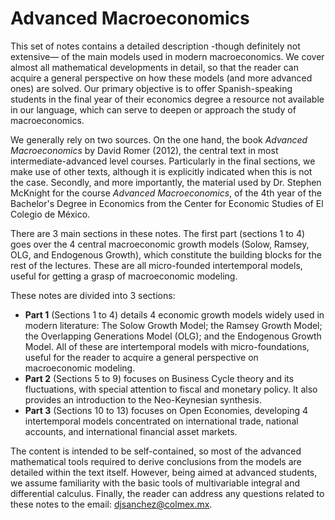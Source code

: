 # Advanced Macroeconomics

This set of notes contains a detailed description -though definitely not extensive— of the main models used in modern macroeconomics. We cover almost all mathematical developments in detail, so that the reader can acquire a general perspective on how these models (and more advanced ones) are solved. Our primary objective is to offer Spanish-speaking students in the final year of their economics degree a resource not available in our language, which can serve to deepen or approach the study of macroeconomics. 

We generally rely on two sources. On the one hand, the book _Advanced Macroeconomics_ by David Romer (2012), the central text in most intermediate-advanced level courses. Particularly in the final sections, we make use of other texts, although it is explicitly indicated when this is not the case. Secondly, and more importantly, the material used by Dr. Stephen McKnight for the course _Advanced Macroeconomics_, of the 4th year of the Bachelor's Degree in Economics from the Center for Economic Studies of El Colegio de México. 

There are 3 main sections in these notes. The first part (sections 1 to 4) goes over the 4 central macroeconomic growth models (Solow, Ramsey, OLG, and Endogenous Growth), which constitute the building blocks for the rest of the lectures. These are all micro-founded intertemporal models, useful for getting a grasp of macroeconomic modeling. 

These notes are divided into 3 sections:
- **Part 1** (Sections 1 to 4) details 4 economic growth models widely used in modern literature: The Solow Growth Model; the Ramsey Growth Model; the Overlapping Generations Model (OLG); and the Endogenous Growth Model. All of these are intertemporal models with micro-foundations, useful for the reader to acquire a general perspective on macroeconomic modeling.
- **Part 2** (Sections 5 to 9) focuses on Business Cycle theory and its fluctuations, with special attention to fiscal and monetary policy. It also provides an introduction to the Neo-Keynesian synthesis.
- **Part 3** (Sections 10 to 13) focuses on Open Economies, developing 4 intertemporal models concentrated on international trade, national accounts, and international financial asset markets.


The content is intended to be self-contained, so most of the advanced mathematical tools required to derive conclusions from the models are detailed within the text itself. However, being aimed at advanced students, we assume familiarity with the basic tools of multivariable integral and differential calculus. Finally, the reader can address any questions related to these notes to the email: djsanchez@colmex.mx.
